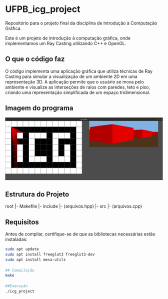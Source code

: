 # UFPB_icg_project

Repositório para o projeto final da disciplina de Introdução à Computação Gráfica.

Este é um projeto de introdução à computação gráfica, onde implementamos um Ray Casting utilizando C++ e OpenGL.

## O que o código faz

O código implementa uma aplicação gráfica que utiliza técnicas de Ray Casting para simular a visualização de um ambiente 2D em uma representação 3D. A aplicação permite que o usuário se mova pelo ambiente e visualize as interseções de raios com paredes, teto e piso, criando uma representação simplificada de um espaço tridimensional.

## Imagem do programa

![Imagem do Programa](images/image.png)  <!-- Altere o caminho para a imagem do seu programa -->

## Estrutura do Projeto

root |- Makefile |- include |- (arquivos.hpp) |- src |- (arquivos.cpp)


## Requisitos

Antes de compilar, certifique-se de que as bibliotecas necessárias estão instaladas:

```bash
sudo apt update
sudo apt install freeglut3 freeglut3-dev
sudo apt install mesa-utils

## Compilação
make

##Execução
./icg_project